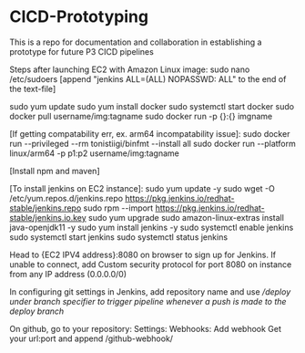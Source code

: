 # CICD-Prototyping
This is a repo for documentation and collaboration in establishing a prototype for future P3 CICD pipelines

Steps after launching EC2 with Amazon Linux image:
sudo nano /etc/sudoers
[append "jenkins ALL=(ALL) NOPASSWD: ALL" to the end of the text-file]

sudo yum update
sudo yum install docker
sudo systemctl start docker
sudo docker pull username/img:tagname
sudo docker run -p {}:{} imgname

[If getting compatability err, ex. arm64 incompatability issue]:
sudo docker run --privileged --rm tonistiigi/binfmt --install all
sudo docker run --platform linux/arm64 -p p1:p2 username/img:tagname

[Install npm and maven]

[To install jenkins on EC2 instance]:
sudo yum update -y
sudo wget -O /etc/yum.repos.d/jenkins.repo     https://pkg.jenkins.io/redhat-stable/jenkins.repo
sudo rpm --import https://pkg.jenkins.io/redhat-stable/jenkins.io.key
sudo yum upgrade
sudo amazon-linux-extras install java-openjdk11 -y
sudo yum install jenkins -y
sudo systemctl enable jenkins
sudo systemctl start jenkins
sudo systemctl status jenkins

Head to {EC2 IPV4 address}:8080 on browser to sign up for Jenkins.
If unable to connect, add Custom security protocol for port 8080 on instance from any IP address (0.0.0.0/0)

In configuring git settings in Jenkins, add repository name and use */deploy under branch specifier to trigger pipeline whenever a push is made to the deploy branch*

On github, go to your repository: Settings: Webhooks: Add webhook
Get your url:port and append /github-webhook/
